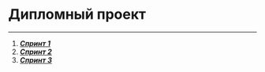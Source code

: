 # Дипломный проект
___
1. [***Спринт 1***](/terraform/deploy)
2. [***Спринт 2***](/gitlab/deploy)
3. [***Спринт 3***](/mon_log/deploy)
